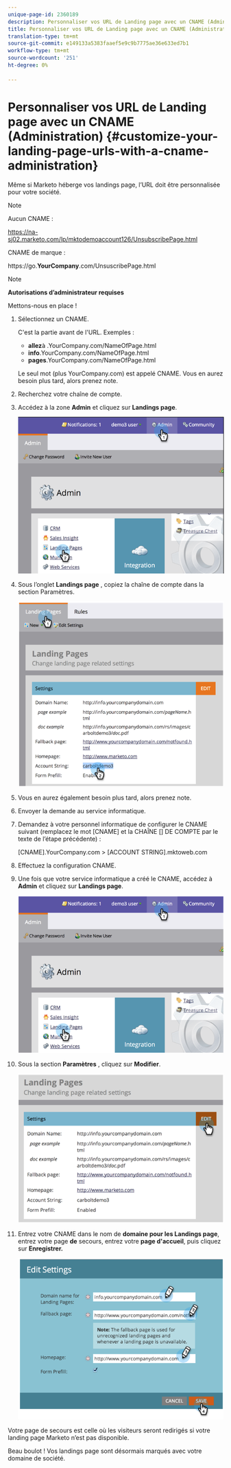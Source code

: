 ```yaml
---
unique-page-id: 2360189
description: Personnaliser vos URL de Landing page avec un CNAME (Administration) - Docs marketing - Documentation sur les produits
title: Personnaliser vos URL de Landing page avec un CNAME (Administration)
translation-type: tm+mt
source-git-commit: e149133a5383faaef5e9c9b7775ae36e633ed7b1
workflow-type: tm+mt
source-wordcount: '251'
ht-degree: 0%

---
```



# Personnaliser vos URL de Landing page avec un CNAME (Administration) {#customize-your-landing-page-urls-with-a-cname-administration}

Même si Marketo héberge vos landings page, l’URL doit être personnalisée pour votre société.

>[!NOTE]
>
>Aucun CNAME :
>
>https://na-sj02.marketo.com/lp/mktodemoaccount126/UnsubscribePage.html
>
>CNAME de marque :
>
>https://go.**YourCompany**.com/UnsuscribePage.html

>[!NOTE]
>
>**Autorisations d’administrateur requises**

Mettons-nous en place !

1. Sélectionnez un CNAME.

   C&#39;est la partie avant de l&#39;URL. Exemples :

   * **allez**&#x200B;à .YourCompany.com/NameOfPage.html
   * **info**.YourCompany.com/NameOfPage.html
   * **pages**.YourCompany.com/NameOfPage.html

   Le seul mot (plus YourCompany.com) est appelé CNAME. Vous en aurez besoin plus tard, alors prenez note.

1. Recherchez votre chaîne de compte.

1. Accédez à la zone **Admin** et cliquez sur **Landings page**.

   ![](assets/image2014-9-16-13-3a9-3a44.png)

1. Sous l’onglet **Landings page** , copiez la chaîne de compte dans la section Paramètres.

   ![](assets/image2014-9-16-13-3a9-3a57.png)

1. Vous en aurez également besoin plus tard, alors prenez note.

1. Envoyer la demande au service informatique.

1. Demandez à votre personnel informatique de configurer le CNAME suivant (remplacez le mot [CNAME] et la CHAÎNE [] DE COMPTE par le texte de l’étape précédente) :

   [CNAME].YourCompany.com > [ACCOUNT STRING].mktoweb.com

1. Effectuez la configuration CNAME.

1. Une fois que votre service informatique a créé le CNAME, accédez à **Admin** et cliquez sur **Landings page**.

   ![](assets/image2014-9-16-13-3a10-3a14.png)

1. Sous la section **Paramètres** , cliquez sur **Modifier**.

   ![](assets/image2014-9-16-13-3a10-3a31.png)

1. Entrez votre CNAME dans le nom de **domaine pour les Landings page**, entrez votre page **de** secours, entrez votre **page d&#39;accueil**, puis cliquez sur **Enregistrer.**

   ![](assets/image2014-9-16-13-3a10-3a45.png)

Votre page de secours est celle où les visiteurs seront redirigés si votre landing page Marketo n’est pas disponible.

Beau boulot ! Vos landings page sont désormais marqués avec votre domaine de société.
